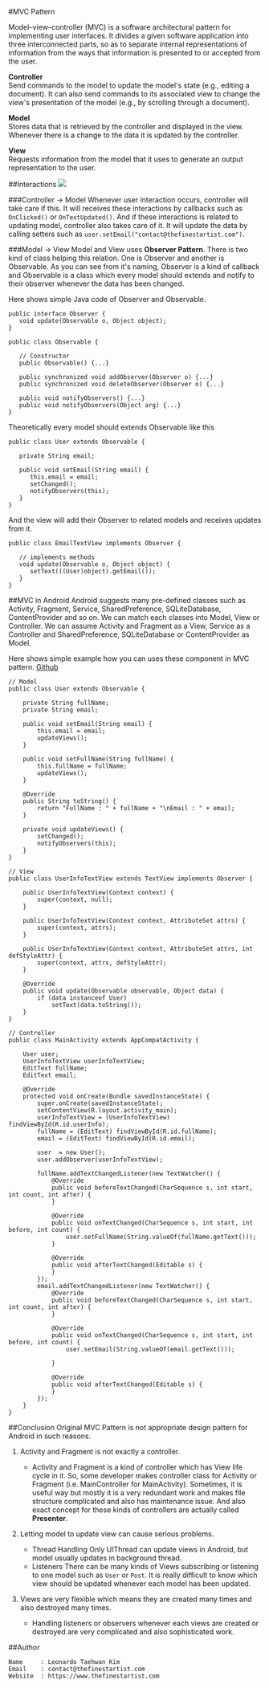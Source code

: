 #MVC Pattern

Model–view–controller (MVC) is a software architectural pattern for implementing user interfaces. It divides a given software application into three interconnected parts, so as to separate internal representations of information from the ways that information is presented to or accepted from the user.

**Controller**  
Send commands to the model to update the model's state (e.g., editing a document). It can also send commands to its associated view to change the view's presentation of the model (e.g., by scrolling through a document).  

**Model**  
Stores data that is retrieved by the controller and displayed in the view. Whenever there is a change to the data it is updated by the controller.  

**View**  
Requests information from the model that it uses to generate an output representation to the user.  


##Interactions
![](http://upload.wikimedia.org/wikipedia/commons/thumb/a/a0/MVC-Process.svg/200px-MVC-Process.svg.png)

###Controller -> Model
Whenever user interaction occurs, controller will take care if this. It will receives these interactions by callbacks such as ```OnClicked()``` or ```OnTextUpdated()```. And if these interactions is related to updating model, controller also takes care of it. It will update the data by calling setters such as ```user.setEmail("contact@thefinestartist.com")```.

###Model -> View
Model and View uses **Observer Pattern**. There is two kind of class helping this relation. One is Observer and another is Observable. As you can see from it's naming, Observer is a kind of callback and Observable is a class which every model should extends and notify to their observer whenever the data has been changed.  

Here shows simple Java code of Observer and Observable.
```
public interface Observer {
   void update(Observable o, Object object);
}

public class Observable {

   // Constructor
   public Observable() {...}

   public synchronized void addObserver(Observer o) {...}
   public synchronized void deleteObserver(Observer o) {...}

   public void notifyObservers() {...}
   public void notifyObservers(Object arg) {...}
}
```

Theoretically every model should extends Observable like this
```
public class User extends Observable {

   private String email;

   public void setEmail(String email) {
      this.email = email;
      setChanged();
      notifyObservers(this);
   }
}
```

And the view will add their Observer to related models and receives updates from it.
```
public class EmailTextView implements Observer {

   // implements methods
   void update(Observable o, Object object) {
      setText(((User)object).getEmail());
   }
}
```

##MVC in Android
Android suggests many pre-defined classes such as Activity, Fragment, Service, SharedPreference, SQLiteDatabase, ContentProvider and so on. We can match each classes into Model, View or Controller. We can assume Activity and Fragment as a View, Service as a Controller and SharedPreference, SQLiteDatabase or ContentProvider as Model.  

Here shows simple example how you can uses these component in MVC pattern. [Github](https://github.com/TheFinestArtist/MVC-Example)

```
// Model
public class User extends Observable {

    private String fullName;
    private String email;

    public void setEmail(String email) {
        this.email = email;
        updateViews();
    }

    public void setFullName(String fullName) {
        this.fullName = fullName;
        updateViews();
    }

    @Override
    public String toString() {
        return "FullName : " + fullName + "\nEmail : " + email;
    }

    private void updateViews() {
        setChanged();
        notifyObservers(this);
    }
}

// View
public class UserInfoTextView extends TextView implements Observer {

    public UserInfoTextView(Context context) {
        super(context, null);
    }

    public UserInfoTextView(Context context, AttributeSet attrs) {
        super(context, attrs);
    }

    public UserInfoTextView(Context context, AttributeSet attrs, int defStyleAttr) {
        super(context, attrs, defStyleAttr);
    }

    @Override
    public void update(Observable observable, Object data) {
        if (data instanceof User)
            setText(data.toString());
    }
}

// Controller
public class MainActivity extends AppCompatActivity {

    User user;
    UserInfoTextView userInfoTextView;
    EditText fullName;
    EditText email;

    @Override
    protected void onCreate(Bundle savedInstanceState) {
        super.onCreate(savedInstanceState);
        setContentView(R.layout.activity_main);
        userInfoTextView = (UserInfoTextView) findViewById(R.id.userInfo);
        fullName = (EditText) findViewById(R.id.fullName);
        email = (EditText) findViewById(R.id.email);

        user  = new User();
        user.addObserver(userInfoTextView);

        fullName.addTextChangedListener(new TextWatcher() {
            @Override
            public void beforeTextChanged(CharSequence s, int start, int count, int after) {
            }

            @Override
            public void onTextChanged(CharSequence s, int start, int before, int count) {
                user.setFullName(String.valueOf(fullName.getText()));
            }

            @Override
            public void afterTextChanged(Editable s) {
            }
        });
        email.addTextChangedListener(new TextWatcher() {
            @Override
            public void beforeTextChanged(CharSequence s, int start, int count, int after) {
            }

            @Override
            public void onTextChanged(CharSequence s, int start, int before, int count) {
                user.setEmail(String.valueOf(email.getText()));

            }

            @Override
            public void afterTextChanged(Editable s) {
            }
        });
    }
}
```

##Conclusion
Original MVC Pattern is not appropriate design pattern for Android in such reasons.

1. Activity and Fragment is not exactly a controller.
   * Activity and Fragment is a kind of controller which has View life cycle in it. So, some developer makes controller class for Activity or Fragment (i.e. MainController for MainActivity). Sometimes, it is useful way but mostly it is a very redundant work and makes file structure complicated and also has maintenance issue. And also exact concept for these kinds of controllers are actually called **Presenter**.

2. Letting model to update view can cause serious problems.
   * Thread Handling
      Only UIThread can update views in Android, but model usually updates in background thread.
   * Listeners
      There can be many kinds of Views subscribing or listening to one model such as ```User``` or ```Post```. It is really difficult to know which view should be updated whenever each model has been updated.

3. Views are very flexible which means they are created many times and also destroyed many times.
   * Handling listeners or observers whenever each views are created or destroyed are very complicated and also sophisticated work.

##Author
```
Name     : Leonardo Taehwan Kim
Email    : contact@thefinestartist.com
Website  : https://www.thefinestartist.com
```
